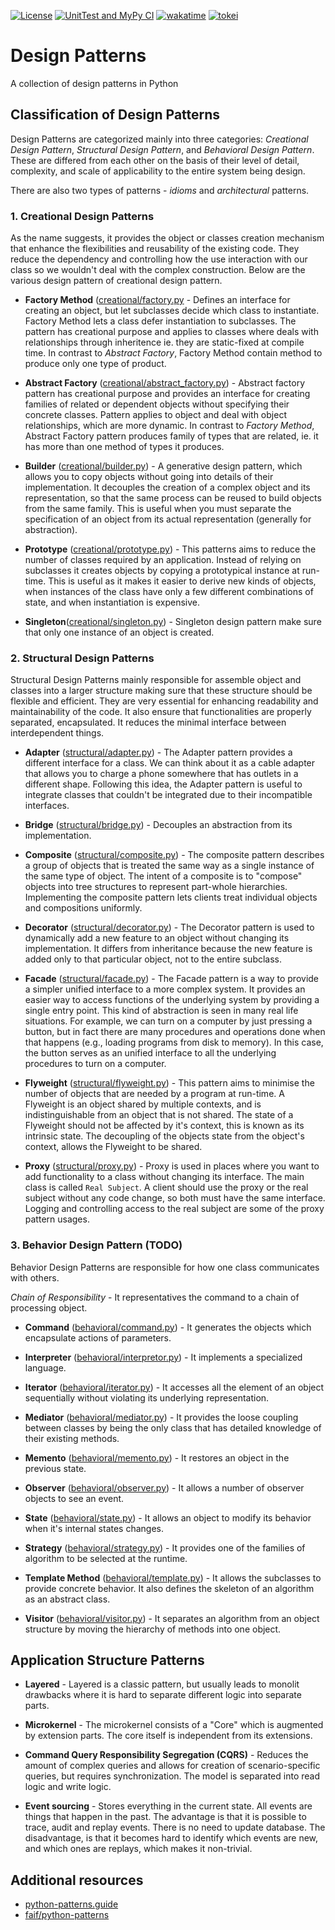 [![License](https://img.shields.io/badge/License-BSD_3--Clause-yellow.svg)](https://opensource.org/licenses/BSD-3-Clause)
[![UnitTest and MyPy CI](https://github.com/mbrav/design_patterns_python/actions/workflows/unittest.yml/badge.svg?branch=main)](https://github.com/mbrav/design_patterns_python/actions/workflows/unittest.yml)
[![wakatime](https://wakatime.com/badge/user/54ad05ce-f39b-4fa3-9f2a-6fe4b1c53ba4/project/2133ea0a-1269-478f-99d6-e6645f69c2ff.svg)](https://wakatime.com/badge/user/54ad05ce-f39b-4fa3-9f2a-6fe4b1c53ba4/project/2133ea0a-1269-478f-99d6-e6645f69c2ff)
[![tokei](https://tokei.rs/b1/github/mbrav/design_patterns_python?category=lines)](https://tokei.rs/b1/github/mbrav/design_patterns_python)


# Design Patterns

A collection of design patterns in Python

## Classification of Design Patterns

Design Patterns are categorized mainly into three categories: *Creational Design Pattern*, *Structural Design Pattern*, and *Behavioral Design Pattern*. These are differed from each other on the basis of their level of detail, complexity, and scale of applicability to the entire system being design.

There are also two types of patterns - *idioms* and *architectural* patterns.

### 1. Creational Design Patterns

As the name suggests, it provides the object or classes creation mechanism that enhance the flexibilities and reusability of the existing code. They reduce the dependency and controlling how the use interaction with our class so we wouldn't deal with the complex construction. Below are the various design pattern of creational design pattern.

- **Factory Method** ([creational/factory.py](design_patterns/creational/factory.py) - Defines an interface for creating an object, but let subclasses decide which class to instantiate. Factory Method lets a class defer instantiation to subclasses. The pattern has creational purpose and applies to classes where deals with relationships through inheritence ie. they are static-fixed at compile time. In contrast to *Abstract Factory*, Factory Method contain method to produce only one type of product.

- **Abstract Factory** ([creational/abstract_factory.py](design_patterns/creational/abstract_factory.py)) - Abstract factory pattern has creational purpose and provides an interface for creating families of related or dependent objects without specifying their concrete classes. Pattern applies to object and deal with object relationships, which are more dynamic. In contrast to *Factory Method*, Abstract Factory pattern produces family of types that are related, ie. it has more than one method of types it produces.

- **Builder** ([creational/builder.py](design_patterns/creational/builder.py)) - A generative design pattern, which allows you to copy objects without going into details of their implementation. It decouples the creation of a complex object and its representation, so that the same process can be reused to build objects from the same family. This is useful when you must separate the specification of an object from its actual representation (generally for abstraction).
  
- **Prototype** ([creational/prototype.py](design_patterns/creational/prototype.py)) - This patterns aims to reduce the number of classes required by an application. Instead of relying on subclasses it creates objects by copying a prototypical instance at run-time. This is useful as it makes it easier to derive new kinds of objects, when instances of the class have only a few different combinations of state, and when instantiation is expensive.

- **Singleton**([creational/singleton.py](design_patterns/creational/singleton.py)) - Singleton design pattern make sure that only one instance of an object is created.

### 2. Structural Design Patterns

Structural Design Patterns mainly responsible for assemble object and classes into a larger structure making sure that these structure should be flexible and efficient. They are very essential for enhancing readability and maintainability of the code. It also ensure that functionalities are properly separated, encapsulated. It reduces the minimal interface between interdependent things.

- **Adapter** ([structural/adapter.py](design_patterns/structural/adapter.py)) - The Adapter pattern provides a different interface for a class. We can think about it as a cable adapter that allows you to charge a phone somewhere that has outlets in a different shape. Following this idea, the Adapter pattern is useful to integrate classes that couldn't be integrated due to their incompatible interfaces.

- **Bridge** ([structural/bridge.py](design_patterns/structural/bridge.py)) - Decouples an abstraction from its implementation.

- **Composite** ([structural/composite.py](design_patterns/structural/composite.py)) - The composite pattern describes a group of objects that is treated the same way as a single instance of the same type of object. The intent of a composite is to "compose" objects into tree structures to represent part-whole hierarchies. Implementing the composite pattern lets clients treat individual objects and compositions uniformly.

- **Decorator** ([structural/decorator.py](design_patterns/structural/decorator.py)) - The Decorator pattern is used to dynamically add a new feature to an object without changing its implementation. It differs from inheritance because the new feature is added only to that particular object, not to the entire subclass.

- **Facade** ([structural/facade.py](design_patterns/structural/facade.py)) - The Facade pattern is a way to provide a simpler unified interface to a more complex system. It provides an easier way to access functions of the underlying system by providing a single entry point. This kind of abstraction is seen in many real life situations. For example, we can turn on a computer by just pressing a button, but in fact there are many procedures and operations done when that happens (e.g., loading programs from disk to memory). In this case, the button serves as an unified interface to all the underlying procedures to turn on a computer.

- **Flyweight** ([structural/flyweight.py](design_patterns/structural/flyweight.py)) - This pattern aims to minimise the number of objects that are needed by a program at run-time. A Flyweight is an object shared by multiple contexts, and is indistinguishable from an object that is not shared. The state of a Flyweight should not be affected by it's context, this is known as its intrinsic state. The decoupling of the objects state from the object's context, allows the Flyweight to be shared.

- **Proxy** ([structural/proxy.py](design_patterns/structural/proxy.py)) - Proxy is used in places where you want to add functionality to a class without changing its interface. The main class is called `Real Subject`. A client should use the proxy or the real subject without any code change, so both must have the same interface. Logging and controlling access to the real subject are some of the proxy pattern usages.

### 3. Behavior Design Pattern (TODO)

Behavior Design Patterns are responsible for how one class communicates with others.

*Chain of Responsibility* - It representatives the command to a chain of processing object.

- **Command** ([behavioral/command.py](design_patterns/behavioral/command.py)) - It generates the objects which encapsulate actions of parameters.

- **Interpreter** ([behavioral/interpretor.py](design_patterns/behavioral/interpretor.py)) - It implements a specialized language.

- **Iterator** ([behavioral/iterator.py](design_patterns/behavioral/iterator.py)) - It accesses all the element of an object sequentially without violating its underlying representation.

- **Mediator** ([behavioral/mediator.py](design_patterns/behavioral/mediator.py)) - It provides the loose coupling between classes by being the only class that has detailed knowledge of their existing methods.

- **Memento** ([behavioral/memento.py](design_patterns/behavioral/memento.py)) - It restores an object in the previous state.

- **Observer** ([behavioral/observer.py](design_patterns/behavioral/observer.py)) - It allows a number of observer objects to see an event.

- **State** ([behavioral/state.py](design_patterns/behavioral/state.py)) - It allows an object to modify its behavior when it's internal states changes.

- **Strategy** ([behavioral/strategy.py](design_patterns/behavioral/strategy.py)) - It provides one of the families of algorithm to be selected at the runtime.

- **Template Method** ([behavioral/template.py](design_patterns/behavioral/template.py)) - It allows the subclasses to provide concrete behavior. It also defines the skeleton of an algorithm as an abstract class.

- **Visitor** ([behavioral/visitor.py](design_patterns/behavioral/visitor.py)) - It separates an algorithm from an object structure by moving the hierarchy of methods into one object.

## Application Structure Patterns

- **Layered** -  Layered is a classic pattern, but usually leads to monolit drawbacks where it is hard to separate different logic into separate parts.

- **Microkernel** - The microkernel consists of a "Core" which is augmented by extension parts. The core itself is independent from its extensions.

- **Command Query Responsibility Segregation (CQRS)** - Reduces the amount of complex queries and allows for creation of scenario-specific queries, but requires synchronization. The model is separated into read logic and write logic.

- **Event sourcing** - Stores everything in the current state. All events are things that happen in the past.  The advantage is that it is possible to trace, audit and replay events. There is no need to update database. The disadvantage, is that it becomes hard to identify which events are new, and which ones are replays, which makes it non-trivial.

## Additional resources

- [python-patterns.guide](https://python-patterns.guide/)
- [faif/python-patterns](https://github.com/faif/python-patterns)
